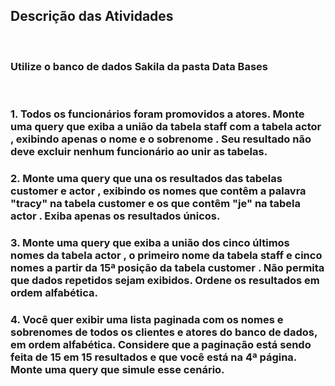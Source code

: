 ## Descrição das Atividades
<br>

### Utilize o banco de dados Sakila da pasta Data Bases
<br>

### 1. Todos os funcionários foram promovidos a atores. Monte uma query que exiba a união da tabela staff com a tabela actor , exibindo apenas o nome e o sobrenome . Seu resultado não deve excluir nenhum funcionário ao unir as tabelas.
### 2. Monte uma query que una os resultados das tabelas customer e actor , exibindo os nomes que contêm a palavra "tracy" na tabela customer e os que contêm "je" na tabela actor . Exiba apenas os resultados únicos.
### 3. Monte uma query que exiba a união dos cinco últimos nomes da tabela actor , o primeiro nome da tabela staff e cinco nomes a partir da 15ª posição da tabela customer . Não permita que dados repetidos sejam exibidos. Ordene os resultados em ordem alfabética.
### 4. Você quer exibir uma lista paginada com os nomes e sobrenomes de todos os clientes e atores do banco de dados, em ordem alfabética. Considere que a paginação está sendo feita de 15 em 15 resultados e que você está na 4ª página. Monte uma query que simule esse cenário.
